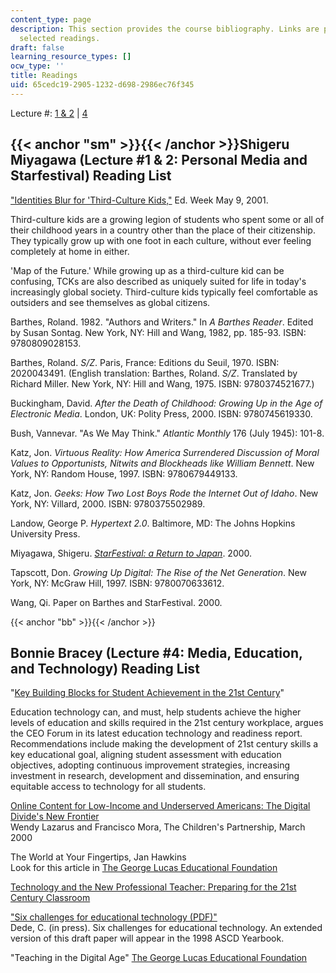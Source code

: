 ```yaml
---
content_type: page
description: This section provides the course bibliography. Links are provided to
  selected readings.
draft: false
learning_resource_types: []
ocw_type: ''
title: Readings
uid: 65cedc19-2905-1232-d698-2986ec76f345
---
```

Lecture #: [1 & 2](#sm) | [4](#bb)

## {{< anchor "sm" >}}{{< /anchor >}}Shigeru Miyagawa (Lecture #1 & 2: Personal Media and Starfestival) Reading List

["Identities Blur for 'Third-Culture Kids,"](https://www.edweek.org/teaching-learning/identities-blur-for-third-culture-kids/2001/05) Ed. Week May 9, 2001.

Third-culture kids are a growing legion of students who spent some or all of their childhood years in a country other than the place of their citizenship. They typically grow up with one foot in each culture, without ever feeling completely at home in either.

'Map of the Future.' While growing up as a third-culture kid can be confusing, TCKs are also described as uniquely suited for life in today's increasingly global society. Third-culture kids typically feel comfortable as outsiders and see themselves as global citizens.

Barthes, Roland. 1982. "Authors and Writers." In *A Barthes Reader*. Edited by Susan Sontag. New York, NY: Hill and Wang, 1982, pp. 185-93. ISBN: 9780809028153.

Barthes, Roland. *S/Z*. Paris, France: Editions du Seuil, 1970. ISBN: 2020043491. (English translation: Barthes, Roland. *S/Z*. Translated by Richard Miller. New York, NY: Hill and Wang, 1975. ISBN: 9780374521677.)

Buckingham, David. *After the Death of Childhood: Growing Up in the Age of Electronic Media*. London, UK: Polity Press, 2000. ISBN: 9780745619330.

Bush, Vannevar. "As We May Think." *Atlantic Monthly* 176 (July 1945): 101-8.

Katz, Jon. *Virtuous Reality: How America Surrendered Discussion of Moral Values to Opportunists, Nitwits and Blockheads like William Bennett*. New York, NY: Random House, 1997. ISBN: 9780679449133.

Katz, Jon. *Geeks: How Two Lost Boys Rode the Internet Out of Idaho*. New York, NY: Villard, 2000. ISBN: 9780375502989.

Landow, George P. *Hypertext 2.0*. Baltimore, MD: The Johns Hopkins University Press.

Miyagawa, Shigeru. [*StarFestival: a Return to Japan*](http://www.starfestival.com/). 2000.

Tapscott, Don. *Growing Up Digital: The Rise of the Net Generation*. New York, NY: McGraw Hill, 1997. ISBN: 9780070633612.

Wang, Qi. Paper on Barthes and StarFestival. 2000.

{{< anchor "bb" >}}{{< /anchor >}}

## Bonnie Bracey (Lecture #4: Media, Education, and Technology) Reading List

"[Key Building Blocks for Student Achievement in the 21st Century](http://web.archive.org/web/20040328214212/http://caret.iste.org/index.cfm?fuseaction=studySummary&studyid=411)"

Education technology can, and must, help students achieve the higher levels of education and skills required in the 21st century workplace, argues the CEO Forum in its latest education technology and readiness report. Recommendations include making the development of 21st century skills a key educational goal, aligning student assessment with education objectives, adopting continuous improvement strategies, increasing investment in research, development and dissemination, and ensuring equitable access to technology for all students.

[Online Content for Low-Income and Underserved Americans: The Digital Divide's New Frontier](https://www.childrenspartnership.org/wp-content/uploads/2019/05/Online-Content-for-Low-Income-and-Underserved-Americans-An-Issue-Brief_March-2002.pdf)    
Wendy Lazarus and Francisco Mora, The Children's Partnership, March 2000

The World at Your Fingertips, Jan Hawkins    
Look for this article in [The George Lucas Educational Foundation](http://www.glef.org/)

[Technology and the New Professional Teacher: Preparing for the 21st Century Classroom](http://www.eric.ed.gov/ERICWebPortal/detail?accno=ED412201)

["Six challenges for educational technology (PDF)"](http://www.learningdomain.com/6_challenges.IT.pdf)    
Dede, C. (in press). Six challenges for educational technology. An extended version of this draft paper will appear in the 1998 ASCD Yearbook.

"Teaching in the Digital Age" [The George Lucas Educational Foundation](http://www.glef.org/)